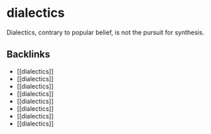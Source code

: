# dialectics

Dialectics, contrary to popular belief, is not the pursuit for synthesis.


<a id="org0e6196a"></a>

## Backlinks

-   [[dialectics]]
-   [[dialectics]]
-   [[dialectics]]
-   [[dialectics]]
-   [[dialectics]]
-   [[dialectics]]
-   [[dialectics]]
-   [[dialectics]]

